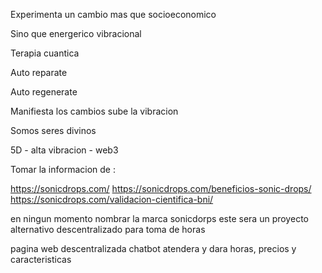 Experimenta un cambio mas que socioeconomico

Sino que energerico vibracional

Terapia cuantica

Auto reparate

Auto regenerate

Manifiesta los cambios sube la vibracion

Somos seres divinos

5D - alta vibracion - web3



Tomar la informacion de :

https://sonicdrops.com/
https://sonicdrops.com/beneficios-sonic-drops/
https://sonicdrops.com/validacion-cientifica-bni/

en ningun momento nombrar la marca sonicdorps este sera un proyecto alternativo descentralizado para toma de horas 

pagina web descentralizada 
chatbot atendera y dara horas, precios y caracteristicas